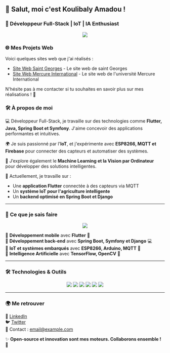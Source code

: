 ## 👋 Salut, moi c'est **Koulibaly Amadou** !

### 🚀 Développeur Full-Stack | IoT | IA Enthusiast  

<p align="center">
  <img src="https://readme-typing-svg.herokuapp.com?size=22&color=F76F00&center=true&vCenter=true&width=600&lines=Passionn%C3%A9+par+le+code+et+l%27innovation!;D%C3%A9veloppeur+Java%2C+Flutter%2C+Spring+Boot!;Sp%C3%A9cialiste+IoT%2C+ESP8266%2C+MQTT!;Explorateur+de+l%27IA+et+du+Machine+Learning!"/>
</p>

### 🌐 **Mes Projets Web**  

Voici quelques sites web que j'ai réalisés :  

- [Site Web Saint Georges](https://saint-georges.vercel.app/) - Le site web de saint Georges  
- [Site Web Mercure International](https://demo-cyan-gamma.vercel.app/) - Le site web de l'université Mercure International

N'hésite pas à me contacter si tu souhaites en savoir plus sur mes réalisations ! 🚀  

### 🛠️ **À propos de moi**

💻 Développeur Full-Stack, je travaille sur des technologies comme **Flutter, Java, Spring Boot et Symfony**. J'aime concevoir des applications performantes et intuitives.

🌍 Je suis passionné par l'**IoT**, et j'expérimente avec **ESP8266, MQTT et Firebase** pour connecter des capteurs et automatiser des systèmes.

🤖 J’explore également le **Machine Learning et la Vision par Ordinateur** pour développer des solutions intelligentes.

🎯 Actuellement, je travaille sur :
- Une **application Flutter** connectée à des capteurs via MQTT
- Un **système IoT pour l'agriculture intelligente**
- Un **backend optimisé en Spring Boot et Django**

---

### 🎨 **Ce que je sais faire**

<p align="center">
  <img src="https://skillicons.dev/icons?i=java,flutter,spring,arduino,mqtt,python,tensorflow&theme=dark"/>
</p>

📌 **Développement mobile** avec **Flutter** 📱  
📌 **Développement back-end** avec **Spring Boot, Symfony et Django** 💻  
📌 **IoT et systèmes embarqués** avec **ESP8266, Arduino, MQTT** 🔌  
📌 **Intelligence Artificielle** avec **TensorFlow, OpenCV** 🤖  

---

### 🛠️ **Technologies & Outils**

<p align="center">
  <img src="https://img.shields.io/badge/Java-ED8B00?style=for-the-badge&logo=java&logoColor=white"/>
  <img src="https://img.shields.io/badge/Flutter-02569B?style=for-the-badge&logo=flutter&logoColor=white"/>
  <img src="https://img.shields.io/badge/Spring%20Boot-6DB33F?style=for-the-badge&logo=spring-boot&logoColor=white"/>
  <img src="https://img.shields.io/badge/Symfony-000000?style=for-the-badge&logo=symfony&logoColor=white"/>
  <img src="https://img.shields.io/badge/Arduino-00979D?style=for-the-badge&logo=arduino&logoColor=white"/>
  <img src="https://img.shields.io/badge/MQTT-660066?style=for-the-badge&logo=mqtt&logoColor=white"/>
</p>

---

### 🌍 **Me retrouver**

🔗 [LinkedIn](https://www.linkedin.com/in/ton-lien/)  
🐦 [Twitter](https://twitter.com/ton-lien/)  
📧 Contact : [email@example.com](mailto:email@example.com)  

✨ **Open-source et innovation sont mes moteurs. Collaborons ensemble !** 🚀
